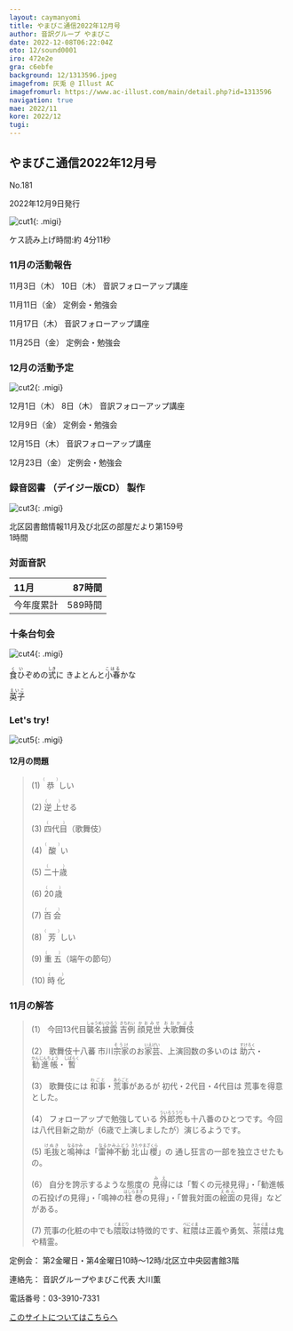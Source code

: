 ```yaml
---
layout: caymanyomi
title: やまびこ通信2022年12月号
author: 音訳グループ やまびこ
date: 2022-12-08T06:22:04Z
oto: 12/sound0001
iro: 472e2e
gra: c6ebfe
background: 12/1313596.jpeg
imagefrom: 灰兎 @ Illust AC
imagefromurl: https://www.ac-illust.com/main/detail.php?id=1313596
navigation: true
mae: 2022/11
kore: 2022/12
tugi: 
---
```



## <span data-dur="4.178" data-begin="2.750" id="xmri_0001" markdown="1"> やまびこ通信2022年12月号</span>

<span data-dur="2.593" data-begin="6.928" id="xmri_0002" markdown="1">No.181</span>

<span data-dur="5.697" data-begin="9.521" id="xmri_0003" markdown="1">2022年12月9日発行</span>

![cut1](media/12/cut1.png){: .migi}

<span class="infty_silent">ケス</span><span data-dur="1.417" data-begin="17.068" id="xmri_0005" markdown="1">読み上げ時間:</span><span data-dur="3.869" data-begin="18.485" id="xmri_0006" markdown="1">約 4分11秒</span>

### <span data-dur="3.608" data-begin="22.354" id="xmri_0007" markdown="1"> 11月の活動報告</span>

<span data-dur="2.265" data-begin="25.962" id="xmri_0008" markdown="1">11月3日（木）</span> <span data-dur="1.531" data-begin="28.227" id="xmri_0009" markdown="1">10日（木）</span> <span data-dur="2.916" data-begin="29.758" id="xmri_000A" markdown="1">音訳フォローアップ講座</span>

<span data-dur="2.635" data-begin="32.674" id="xmri_000B" markdown="1">11月11日（金）</span> <span data-dur="2.986" data-begin="35.309" id="xmri_000C" markdown="1">定例会・勉強会</span>

<span data-dur="2.666" data-begin="38.295" id="xmri_000D" markdown="1">11月17日（木）</span> <span data-dur="2.916" data-begin="40.961" id="xmri_000E" markdown="1">音訳フォローアップ講座</span>

<span data-dur="2.644" data-begin="43.877" id="xmri_000F" markdown="1">11月25日（金）</span> <span data-dur="4.386" data-begin="46.521" id="xmri_0010" markdown="1">定例会・勉強会</span>

### <span data-dur="3.367" data-begin="50.907" id="xmri_0011" markdown="1"> 12月の活動予定</span>

![cut2](media/12/cut2.png){: .migi}

<span data-dur="2.305" data-begin="56.124" id="xmri_0013" markdown="1">12月1日（木）</span> <span data-dur="1.570" data-begin="58.429" id="xmri_0014" markdown="1">8日（木）</span> <span data-dur="2.916" data-begin="59.999" id="xmri_0015" markdown="1">音訳フォローアップ講座</span>

<span data-dur="2.254" data-begin="62.915" id="xmri_0016" markdown="1">12月9日（金）</span> <span data-dur="2.987" data-begin="65.169" id="xmri_0017" markdown="1">定例会・勉強会</span>

<span data-dur="2.410" data-begin="68.156" id="xmri_0018" markdown="1">12月15日（木）</span> <span data-dur="2.916" data-begin="70.566" id="xmri_0019" markdown="1">音訳フォローアップ講座</span>

<span data-dur="2.636" data-begin="73.482" id="xmri_001A" markdown="1">12月23日（金）</span> <span data-dur="4.386" data-begin="76.118" id="xmri_001B" markdown="1">定例会・勉強会</span>

### <span data-dur="4.728" data-begin="80.504" id="xmri_001C" markdown="1"> 録音図書<span class="infty_silent"> （</span>デイジー版CD<span class="infty_silent">） </span>製作</span>

![cut3](media/12/cut3.png){: .migi}

<span data-dur="5.784" data-begin="89.286" id="xmri_001F" markdown="1">北区図書館情報11月及び北区の部屋だより第159号</span>  
<span data-dur="3.417" data-begin="95.070" id="xmri_0020" markdown="1">1時間</span>

### <span data-dur="2.666" data-begin="98.487" id="xmri_0021" markdown="1"> 対面音訳</span>

<span data-dur="1.373" data-begin="101.153" id="xmri_0022" markdown="1">11月</span>|<span data-dur="2.531" data-begin="102.526" id="xmri_0023" markdown="1">87時間</span>
|:---|---:|
<span data-dur="1.590" data-begin="105.057" id="xmri_0024" markdown="1">今年度累計</span>|<span data-dur="4.223" data-begin="106.647" id="xmri_0025" markdown="1">589時間</span>

### <span data-dur="2.768" data-begin="110.870" id="xmri_0026" markdown="1"> 十条台句会</span>

![cut4](media/12/cut4.png){: .migi}

<span data-dur="8.619" data-begin="115.488" id="xmri_0028" markdown="1"><ruby>食ひ<rp>(</rp><rt>くい</rt><rp>)</rp></ruby>ぞめの<ruby>式<rp>(</rp><rt>しき</rt><rp>)</rp></ruby>に きよとんと<ruby>小春<rp>(</rp><rt>こはる</rt><rp>)</rp></ruby>かな

<span class="haigo" data-dur="3.256" data-begin="124.107" id="xmri_0029" markdown="1"><ruby>英子<rp>(</rp><rt>えいこ</rt><rp>)</rp></ruby></span>

### <span data-dur=".500" data-begin="127.363" id="xmri_002A" markdown="1"></span> <span data-dur="2.340" data-begin="127.863" id="xmri_002B" markdown="1">Let&apos;s try!</span>

![cut5](media/12/cut5.png){: .migi}

#### <span data-dur="2.214" data-begin="132.053" id="xmri_002D" markdown="1"> 12月の問題</span>

<blockquote markdown="1">

<span class="infty_silent">(1) <ruby>恭<rp>(</rp><rt>（　　　）</rt><rp>)</rp></ruby>しい</span>

<span class="infty_silent">(2) <ruby>逆上<rp>(</rp><rt>（　　　）</rt><rp>)</rp></ruby>せる</span>

<span class="infty_silent">(3) <ruby>四代目<rp>(</rp><rt>（　　　）</rt><rp>)</rp></ruby>（歌舞伎）</span>

<span class="infty_silent">(4) <ruby>酸<rp>(</rp><rt>（　　　）</rt><rp>)</rp></ruby>い</span>

<span class="infty_silent">(5) <ruby>二十歳<rp>(</rp><rt>（　　　）</rt><rp>)</rp></ruby></span>

<span class="infty_silent">(6) <ruby>20歳<rp>(</rp><rt>（　　　）</rt><rp>)</rp></ruby></span>

<span class="infty_silent">(7) <ruby>百会<rp>(</rp><rt>（　　　）</rt><rp>)</rp></ruby></span>

<span class="infty_silent">(8) <ruby>芳<rp>(</rp><rt>（　　　）</rt><rp>)</rp></ruby>しい</span>

<span class="infty_silent">(9) <ruby>重五<rp>(</rp><rt>（　　　）</rt><rp>)</rp></ruby>（端午の節句）</span>

<span class="infty_silent">(10) <ruby>時化<rp>(</rp><rt>（　　　）</rt><rp>)</rp></ruby></span>

</blockquote>

### <span data-dur="3.151" data-begin="138.792" id="xmri_002F" markdown="1">11月の解答</span>

<blockquote markdown="1">

<span data-dur="1.177" data-begin="141.943" id="xmri_0030" markdown="1">(1）</span> <span data-dur="5.333" data-begin="143.120" id="xmri_0031" markdown="1">今回13代目<ruby>襲名披露<rp>(</rp><rt>しゅうめいひろう</rt><rp>)</rp></ruby> <ruby>吉例<rp>(</rp><rt>きちれい</rt><rp>)</rp></ruby> <ruby>顔見世<rp>(</rp><rt>かおみせ</rt><rp>)</rp></ruby> <ruby>大歌舞伎<rp>(</rp><rt>おおかぶき</rt><rp>)</rp></ruby></span>

<span data-dur="1.016" data-begin="148.453" id="xmri_0032" markdown="1">(2）</span> <span data-dur="3.333" data-begin="149.469" id="xmri_0033" markdown="1">歌舞伎十八蕃 市川<ruby>宗家<rp>(</rp><rt>そうけ</rt><rp>)</rp></ruby>のお<ruby>家芸<rp>(</rp><rt>いえげい</rt><rp>)</rp></ruby>、</span><span data-dur="5.118" data-begin="152.802" id="xmri_0034" markdown="1">上演回数の多いのは <ruby>助六<rp>(</rp><rt>すけろく</rt><rp>)</rp></ruby>・<ruby>勧進帳<rp>(</rp><rt>かんじんちょう</rt><rp>)</rp></ruby>・<ruby>暫<rp>(</rp><rt>しばらく</rt><rp>)</rp></ruby></span>

<span data-dur="1.144" data-begin="157.920" id="xmri_0035" markdown="1">(3）</span> <span data-dur="8.095" data-begin="159.064" id="xmri_0036" markdown="1">歌舞伎には <ruby>和事<rp>(</rp><rt>わごと</rt><rp>)</rp></ruby>・<ruby>荒事<rp>(</rp><rt>あらごと</rt><rp>)</rp></ruby>があるが 初代・2代目・4代目は 荒事を得意とした。</span>

<span data-dur="1.119" data-begin="167.159" id="xmri_0037" markdown="1">(4）</span> <span data-dur="5.841" data-begin="168.278" id="xmri_0038" markdown="1">フォローアップで勉強している <ruby>外郎売<rp>(</rp><rt>ういろううり</rt><rp>)</rp></ruby>も十八番のひとつです。</span><span data-dur="2.712" data-begin="174.119" id="xmri_0039" markdown="1">今回は八代目新之助が</span><span data-dur="2.202" data-begin="176.831" id="xmri_003A" markdown="1">（6歳で上演しましたが）</span><span data-dur="2.765" data-begin="179.033" id="xmri_003B" markdown="1">演じるようです。</span>

<span data-dur="1.046" data-begin="181.798" id="xmri_003C" markdown="1">(5)</span> <span data-dur="1.670" data-begin="182.844" id="xmri_003D" markdown="1"><ruby>毛抜<rp>(</rp><rt>けぬき</rt><rp>)</rp></ruby>と<ruby>鳴神<rp>(</rp><rt>なるかみ</rt><rp>)</rp></ruby>は</span><span data-dur="6.767" data-begin="184.514" id="xmri_003E" markdown="1">「<ruby>雷神不動<rp>(</rp><rt>なるかみふどう</rt><rp>)</rp></ruby> <ruby>北山櫻<rp>(</rp><rt>きたやまざくら</rt><rp>)</rp></ruby>」の 通し狂言の一部を独立させたもの。</span>

<span data-dur="1.177" data-begin="191.281" id="xmri_003F" markdown="1">(6）</span> <span data-dur="3.052" data-begin="192.458" id="xmri_0040" markdown="1">自分を誇示するような態度の <ruby>見得<rp>(</rp><rt>みえ</rt><rp>)</rp></ruby>には</span><span data-dur="1.915" data-begin="195.510" id="xmri_0041" markdown="1">「暫くの元禄見得」</span><span data-dur=".500" data-begin="197.425" id="xmri_0042" markdown="1">・</span><span data-dur="2.204" data-begin="197.925" id="xmri_0043" markdown="1">「勧進帳の石投げの見得」</span><span data-dur=".500" data-begin="200.129" id="xmri_0044" markdown="1">・</span><span data-dur="2.147" data-begin="200.629" id="xmri_0045" markdown="1">「鳴神の<ruby>柱巻<rp>(</rp><rt>はしらまき</rt><rp>)</rp></ruby>の見得」</span><span data-dur=".500" data-begin="202.776" id="xmri_0046" markdown="1">・</span><span data-dur="2.194" data-begin="203.276" id="xmri_0047" markdown="1">「曽我対面の<ruby>絵面<rp>(</rp><rt>えめん</rt><rp>)</rp></ruby>の見得」</span><span data-dur="2.452" data-begin="205.470" id="xmri_0048" markdown="1">などがある。</span>

<span data-dur="1.170" data-begin="207.922" id="xmri_0049" markdown="1">(7)</span> <span data-dur="3.937" data-begin="209.092" id="xmri_004A" markdown="1">荒事の化粧の中でも<ruby>隈取<rp>(</rp><rt>くまどり</rt><rp>)</rp></ruby>は特徴的です、</span><span data-dur="2.399" data-begin="213.029" id="xmri_004B" markdown="1"><ruby>紅隈<rp>(</rp><rt>べにぐま</rt><rp>)</rp></ruby>は正義や勇気、</span><span data-dur="3.216" data-begin="215.428" id="xmri_004C" markdown="1"><ruby>茶隈<rp>(</rp><rt>ちゃぐま</rt><rp>)</rp></ruby>は鬼や精霊。</span>

</blockquote>

<span data-dur="1.205" data-begin="218.644" id="xmri_004D" markdown="1">定例会：</span> <span data-dur="3.832" data-begin="219.849" id="xmri_004E" markdown="1">第2金曜日・第4金曜日10時～12時</span><span data-dur="3.048" data-begin="223.681" id="xmri_004F" markdown="1">/北区立中央図書館3階</span>

<span data-dur="1.318" data-begin="226.729" id="xmri_0050" markdown="1">連絡先：</span> <span data-dur="3.966" data-begin="228.047" id="xmri_0051" markdown="1">音訳グループやまびこ代表 大川薫</span>

<span data-dur="1.409" data-begin="232.013" id="xmri_0052" markdown="1">電話番号：</span><span data-dur="4.305" data-begin="233.422" id="xmri_0053" markdown="1">03-3910-7331</span>

<a href="mailto:ymbk2016ml@gmail.com?Subject=やまびこウェブサイトについて" data-dur="5.930" data-begin="237.727" id="xmri_0054" markdown="1">このサイトについてはこちらへ</a>



